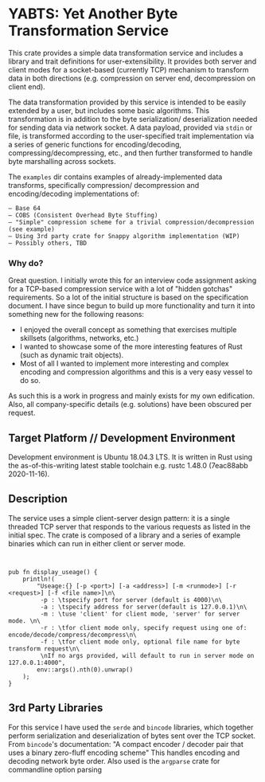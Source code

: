 # YABTS: Yet Another Byte Transformation Service #

This crate provides a simple data transformation service and includes a library 
and trait definitions for user-extensibility. It provides both server and client 
modes for a socket-based (currently TCP) mechanism to transform data in both 
directions (e.g. compression on server end, decompression on client end). 

The data transformation provided by this service is intended to be easily extended 
by a user, but includes some basic algorithms. This transformation is in addition 
to the byte serialization/ deserialization needed for sending data via network 
socket. A data payload, provided via `stdin` or file, is transformed according to 
the user-specified trait implementation via a series of generic functions for 
encoding/decoding, compressing/decompressing, etc., and then further transformed 
to handle byte marshalling across sockets. 

The `examples` dir contains  examples of already-implemented data transforms, 
specifically compression/ decompression and encoding/decoding implementations of:

    – Base 64
    – COBS (Consistent Overhead Byte Stuffing)
    – "Simple" compression scheme for a trivial compression/decompression (see example)
    – Using 3rd party crate for Snappy algorithm implementation (WIP)
    – Possibly others, TBD

### Why do? ###

Great question. I initially wrote this for an interview code assignment asking for a 
TCP-based compression service with a lot of "hidden gotchas" requirements. So a lot 
of the initial structure is based on the specification document. 
I have since begun to build up more functionality and turn it into something new
 for the following reasons:
 - I enjoyed the overall concept as something that exercises multiple skillsets (algorithms, networks, etc.) 
 - I wanted to showcase some of the more interesting features of Rust 
(such as dynamic trait objects). 
 - Most of all I wanted to implement more interesting and complex 
 encoding and compression algorithms and this is a very easy vessel to do so.
 
As such this is a work in progress and mainly exists for my own edification. Also, all company-specific details (e.g. solutions) have
been obscured per request. 

## Target Platform // Development Environment ##

Development environment is Ubuntu 18.04.3 LTS. It is written in Rust using the 
as-of-this-writing latest stable toolchain e.g. rustc 1.48.0 (7eac88abb 2020-11-16).

## Description ##

The service uses a simple client-server design pattern: it is a single
threaded TCP server that responds to the various requests as listed 
in the initial spec. The crate is composed of a library and a series of example binaries 
which can run in either client or server mode. 
```


pub fn display_useage() {
    println!(
        "Useage:{} [-p <port>] [-a <address>] [-m <runmode>] [-r <request>] [-f <file name>]\n\
         -p : \tspecify port for server (default is 4000)\n\
         -a : \tspecify address for server(default is 127.0.0.1)\n\
         -m : \tuse 'client' for client mode, 'server' for server mode. \n\
         -r : \tfor client mode only, specify request using one of: encode/decode/compress/decompress\n\
         -f : \tfor client mode only, optional file name for byte transform request\n\
         \nIf no args provided, will default to run in server mode on 127.0.0.1:4000",
        env::args().nth(0).unwrap()
    );
}

```

## 3rd Party Libraries ##

For this service I have used the `serde` and `bincode` libraries, which together
perform serialization and deserialization of bytes sent over the TCP socket. From 
`bincode`'s documentation: "A compact encoder / decoder pair that uses a binary 
zero-fluff encoding scheme" This handles encoding and decoding network byte order.
Also used is the `argparse` crate for commandline option parsing